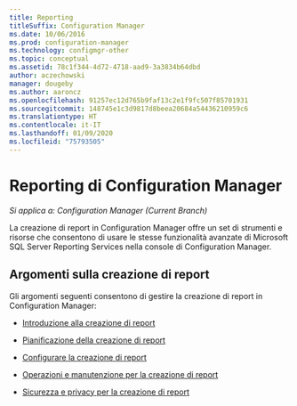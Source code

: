 ```yaml
---
title: Reporting
titleSuffix: Configuration Manager
ms.date: 10/06/2016
ms.prod: configuration-manager
ms.technology: configmgr-other
ms.topic: conceptual
ms.assetid: 78c1f344-4d72-4718-aad9-3a3834b64dbd
author: aczechowski
manager: dougeby
ms.author: aaroncz
ms.openlocfilehash: 91257ec12d765b9faf13c2e1f9fc507f85701931
ms.sourcegitcommit: 148745e1c3d9817d8beea20684a54436210959c6
ms.translationtype: HT
ms.contentlocale: it-IT
ms.lasthandoff: 01/09/2020
ms.locfileid: "75793505"
---
```

# <a name="reporting-in-configuration-manager"></a>Reporting di Configuration Manager

*Si applica a: Configuration Manager (Current Branch)*

La creazione di report in Configuration Manager offre un set di strumenti e risorse che consentono di usare le stesse funzionalità avanzate di Microsoft SQL Server Reporting Services nella console di Configuration Manager.  

## <a name="reporting-topics"></a>Argomenti sulla creazione di report  
 Gli argomenti seguenti consentono di gestire la creazione di report in Configuration Manager:  

-   [Introduzione alla creazione di report](introduction-to-reporting.md)  

-   [Pianificazione della creazione di report](planning-for-reporting.md)  

-   [Configurare la creazione di report](configuring-reporting.md)  

-   [Operazioni e manutenzione per la creazione di report](operations-and-maintenance-for-reporting.md)  

-   [Sicurezza e privacy per la creazione di report](security-and-privacy-for-reporting.md)  

